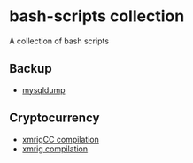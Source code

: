 # bash-scripts collection 

A collection of bash scripts


## Backup
* [mysqldump](https://github.com/VirtuBox/bash-scripts/blob/master/backup/mysqldump/)

## Cryptocurrency
* [xmrigCC compilation](https://github.com/VirtuBox/bash-scripts/tree/master/cryptocurrency/xmrigCC)
* [xmrig compilation](https://github.com/VirtuBox/bash-scripts/tree/master/cryptocurrency/xmrig)
